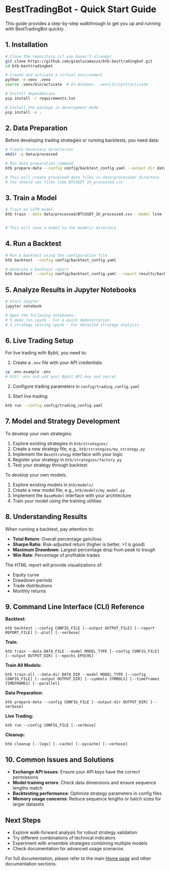 # BestTradingBot - Quick Start Guide

This guide provides a step-by-step walkthrough to get you up and running with BestTradingBot quickly.

## 1. Installation

```bash
# Clone the repository (if you haven't already)
git clone https://github.com/gianlucamazza/btb-besttradingbot.git
cd btb-besttradingbot

# Create and activate a virtual environment
python -m venv .venv
source .venv/bin/activate  # On Windows: .venv\Scripts\activate

# Install dependencies
pip install -r requirements.txt

# Install the package in development mode
pip install -e .
```

## 2. Data Preparation

Before developing trading strategies or running backtests, you need data:

```bash
# Create necessary directories
mkdir -p data/processed

# Run data preparation command
btb prepare-data --config config/backtest_config.yaml --output-dir data/processed

# This will create processed data files in data/processed/ directory
# You should see files like BTCUSDT_1h_processed.csv
```

## 3. Train a Model

```bash
# Train an LSTM model
btb train --data data/processed/BTCUSDT_1h_processed.csv --model lstm --config config/model_config.yaml


# This will save a model to the models/ directory
```

## 4. Run a Backtest

```bash
# Run a backtest using the configuration file
btb backtest --config config/backtest_config.yaml

# Generate a backtest report
btb backtest --config config/backtest_config.yaml --report results/backtest_report.html
```

## 5. Analyze Results in Jupyter Notebooks

```bash
# Start Jupyter
jupyter notebook

# Open the following notebooks:
# 5_demo_run.ipynb - For a quick demonstration
# 3_strategy_testing.ipynb - For detailed strategy analysis
```

## 6. Live Trading Setup

For live trading with Bybit, you need to:

1. Create a `.env` file with your API credentials:

```bash
cp .env.example .env
# Edit .env and add your Bybit API key and secret
```

2. Configure trading parameters in `config/trading_config.yaml`

3. Start live trading:

```bash
btb run --config config/trading_config.yaml
```

## 7. Model and Strategy Development

To develop your own strategies:

1. Explore existing strategies in `btb/strategies/`
2. Create a new strategy file, e.g., `btb/strategies/my_strategy.py`
3. Implement the `BaseStrategy` interface with your logic
4. Register your strategy in `btb/strategies/factory.py`
5. Test your strategy through backtest

To develop your own models:

1. Explore existing models in `btb/models/`
2. Create a new model file, e.g., `btb/models/my_model.py`
3. Implement the `BaseModel` interface with your architecture
4. Train your model using the training utilities

## 8. Understanding Results

When running a backtest, pay attention to:

- **Total Return**: Overall percentage gain/loss
- **Sharpe Ratio**: Risk-adjusted return (higher is better, >1 is good)
- **Maximum Drawdown**: Largest percentage drop from peak to trough
- **Win Rate**: Percentage of profitable trades

The HTML report will provide visualizations of:
- Equity curve
- Drawdown periods
- Trade distributions
- Monthly returns

## 9. Command Line Interface (CLI) Reference

**Backtest:**
```
btb backtest --config CONFIG_FILE [--output OUTPUT_FILE] [--report REPORT_FILE] [--plot] [--verbose]
```

**Train:**
```
btb train --data DATA_FILE --model MODEL_TYPE [--config CONFIG_FILE] [--output OUTPUT_DIR] [--epochs EPOCHS]
```

**Train All Models:**
```
btb train-all --data-dir DATA_DIR --model MODEL_TYPE [--config CONFIG_FILE] [--output OUTPUT_DIR] [--symbols SYMBOLS] [--timeframes TIMEFRAMES] [--parallel]
```

**Data Preparation:**
```
btb prepare-data --config CONFIG_FILE [--output-dir OUTPUT_DIR] [--verbose]
```

**Live Trading:**
```
btb run --config CONFIG_FILE [--verbose]
```

**Cleanup:**
```
btb cleanup [--logs] [--cache] [--pycache] [--verbose]
```

## 10. Common Issues and Solutions

- **Exchange API issues**: Ensure your API keys have the correct permissions 
- **Model training errors**: Check data dimensions and ensure sequence lengths match
- **Backtesting performance**: Optimize strategy parameters in config files
- **Memory usage concerns**: Reduce sequence lengths or batch sizes for larger datasets

## Next Steps

- Explore walk-forward analysis for robust strategy validation
- Try different combinations of technical indicators
- Experiment with ensemble strategies combining multiple models
- Check documentation for advanced usage scenarios

For full documentation, please refer to the main [Home page](index.md) and other documentation sections.